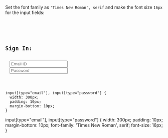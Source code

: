 Set the font family
as `'Times New Roman', serif`
and
make the font size `16px`
for the input fields:

<codeblock language="css" type="exercise" testMode="fixedInput">
<code>
<panel language="html">
<form>
  <h2>Sign In:</h2>
  <input type="email" placeholder="Email ID">
  <input type="password" placeholder="Password">
</form>
</panel>
<panel language="css">
input[type="email"], input[type="password"] {
  width: 300px;
  padding: 10px;
  margin-bottom: 10px;
}
</panel>
</code>

<solution>
input[type="email"], input[type="password"] {
  width: 300px;
  padding: 10px;
  margin-bottom: 10px;
  font-family: 'Times New Roman', serif;
  font-size: 16px;
}
</solution>
</codeblock>